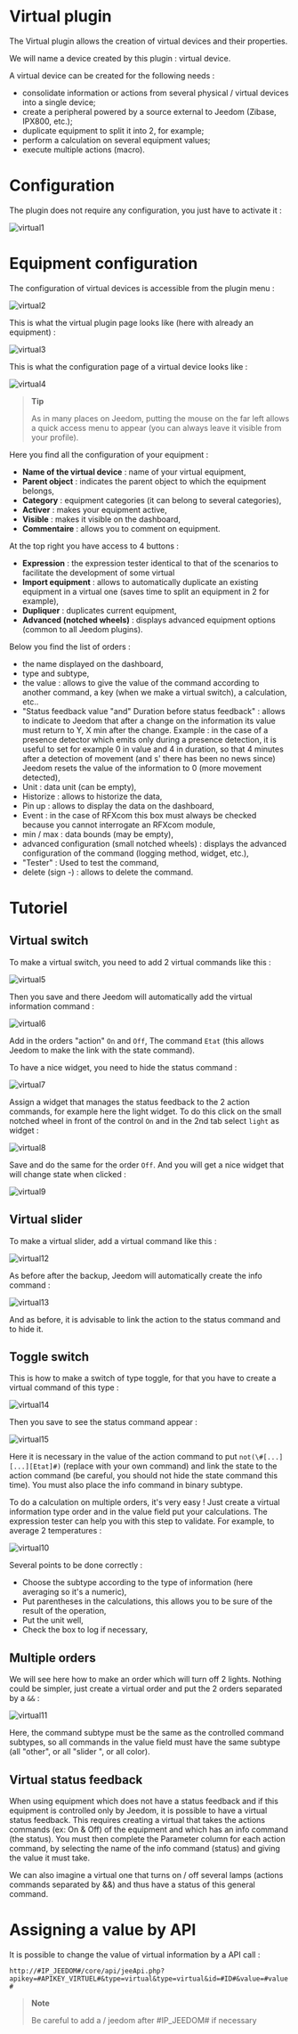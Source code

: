 # Virtual plugin

The Virtual plugin allows the creation of virtual devices and their properties.

We will name a device created by this plugin : virtual device.

A virtual device can be created for the following needs :

-   consolidate information or actions from several physical / virtual devices into a single device;
-   create a peripheral powered by a source external to Jeedom (Zibase, IPX800, etc.);
-   duplicate equipment to split it into 2, for example;
-   perform a calculation on several equipment values;
-   execute multiple actions (macro).

# Configuration

The plugin does not require any configuration, you just have to activate it :

![virtual1](../images/virtual1.png)

# Equipment configuration

The configuration of virtual devices is accessible from the plugin menu :

![virtual2](../images/virtual2.png)

This is what the virtual plugin page looks like (here with already an equipment) :

![virtual3](../images/virtual3.png)

This is what the configuration page of a virtual device looks like :

![virtual4](../images/virtual4.png)

> **Tip**
>
> As in many places on Jeedom, putting the mouse on the far left allows a quick access menu to appear (you can always leave it visible from your profile).

Here you find all the configuration of your equipment :

-   **Name of the virtual device** : name of your virtual equipment,
-   **Parent object** : indicates the parent object to which the equipment belongs,
-   **Category** : equipment categories (it can belong to several categories),
-   **Activer** : makes your equipment active,
-   **Visible** : makes it visible on the dashboard,
-   **Commentaire** : allows you to comment on equipment.

At the top right you have access to 4 buttons :

-   **Expression** : the expression tester identical to that of the scenarios to facilitate the development of some virtual
-   **Import equipment** : allows to automatically duplicate an existing equipment in a virtual one (saves time to split an equipment in 2 for example),
-   **Dupliquer** : duplicates current equipment,
-   **Advanced (notched wheels)** : displays advanced equipment options (common to all Jeedom plugins).

Below you find the list of orders :

-   the name displayed on the dashboard,
-   type and subtype,
-   the value : allows to give the value of the command according to another command, a key (when we make a virtual switch), a calculation, etc..
-   "Status feedback value "and" Duration before status feedback" : allows to indicate to Jeedom that after a change on the information its value must return to Y, X min after the change. Example : in the case of a presence detector which emits only during a presence detection, it is useful to set for example 0 in value and 4 in duration, so that 4 minutes after a detection of movement (and s' there has been no news since) Jeedom resets the value of the information to 0 (more movement detected),
-   Unit : data unit (can be empty),
-   Historize : allows to historize the data,
-   Pin up : allows to display the data on the dashboard,
-   Event : in the case of RFXcom this box must always be checked because you cannot interrogate an RFXcom module,
-   min / max : data bounds (may be empty),
-   advanced configuration (small notched wheels) : displays the advanced configuration of the command (logging method, widget, etc.),
-   "Tester" : Used to test the command,
-   delete (sign -) : allows to delete the command.

# Tutoriel

## Virtual switch

To make a virtual switch, you need to add 2 virtual commands like this :

![virtual5](../images/virtual5.png)

Then you save and there Jeedom will automatically add the virtual information command :

![virtual6](../images/virtual6.png)

Add in the orders "action" ``On`` and ``Off``, The command ``Etat`` (this allows Jeedom to make the link with the state command).

To have a nice widget, you need to hide the status command :

![virtual7](../images/virtual7.png)

Assign a widget that manages the status feedback to the 2 action commands, for example here the light widget. To do this click on the small notched wheel in front of the control ``On`` and in the 2nd tab select ``light`` as widget :

![virtual8](../images/virtual8.png)

Save and do the same for the order ``Off``. And you will get a nice widget that will change state when clicked :

![virtual9](../images/virtual9.png)

## Virtual slider

To make a virtual slider, add a virtual command like this :

![virtual12](../images/virtual12.png)

As before after the backup, Jeedom will automatically create the info command :

![virtual13](../images/virtual13.png)

And as before, it is advisable to link the action to the status command and to hide it.

## Toggle switch

This is how to make a switch of type toggle, for that you have to create a virtual command of this type :

![virtual14](../images/virtual14.png)

Then you save to see the status command appear :

![virtual15](../images/virtual15.png)

Here it is necessary in the value of the action command to put ``not(\#[...][...][Etat]#)`` (replace with your own command) and link the state to the action command (be careful, you should not hide the state command this time). You must also place the info command in binary subtype.

To do a calculation on multiple orders, it's very easy ! Just create a virtual information type order and in the value field put your calculations. The expression tester can help you with this step to validate. For example, to average 2 temperatures :

![virtual10](../images/virtual10.png)

Several points to be done correctly :

-   Choose the subtype according to the type of information (here averaging so it's a numeric),
-   Put parentheses in the calculations, this allows you to be sure of the result of the operation,
-   Put the unit well,
-   Check the box to log if necessary,



## Multiple orders


We will see here how to make an order which will turn off 2 lights. Nothing could be simpler, just create a virtual order and put the 2 orders separated by a ``&&`` :

![virtual11](../images/virtual11.png)

Here, the command subtype must be the same as the controlled command subtypes, so all commands in the value field must have the same subtype (all "other", or all "slider ", or all color).

## Virtual status feedback

When using equipment which does not have a status feedback and if this equipment is controlled only by Jeedom, it is possible to have a virtual status feedback. This requires creating a virtual that takes the actions commands (ex: On & Off) of the equipment and which has an info command (the status). You must then complete the Parameter column for each action command, by selecting the name of the info command (status) and giving the value it must take.

We can also imagine a virtual one that turns on / off several lamps (actions commands separated by &&) and thus have a status of this general command.

# Assigning a value by API

It is possible to change the value of virtual information by a
API call :

``http://#IP_JEEDOM#/core/api/jeeApi.php?apikey=#APIKEY_VIRTUEL#&type=virtual&type=virtual&id=#ID#&value=#value#``

> **Note**
>
> Be careful to add a / jeedom after \#IP\_JEEDOM\# if necessary
